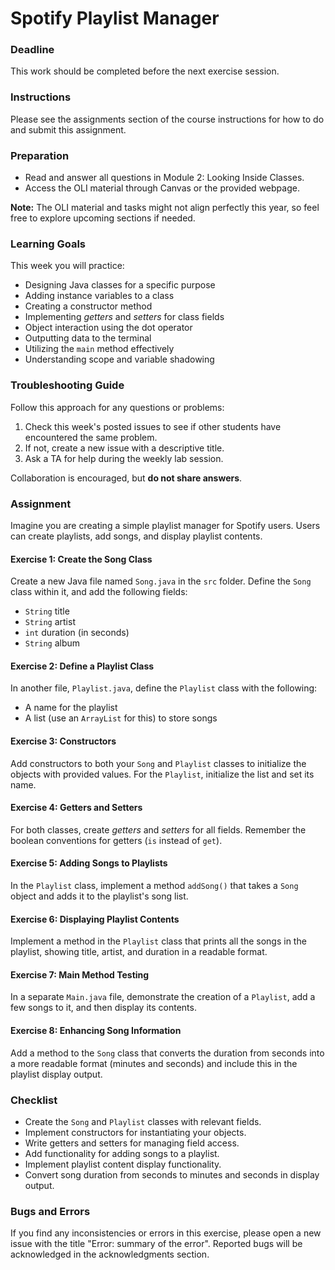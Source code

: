 # Spotify Playlist Manager

### Deadline
This work should be completed before the next exercise session.

### Instructions
Please see the assignments section of the course instructions for how to do and submit this assignment.

### Preparation

- Read and answer all questions in Module 2: Looking Inside Classes.
- Access the OLI material through Canvas or the provided webpage.

**Note:** The OLI material and tasks might not align perfectly this year, so feel free to explore upcoming sections if needed.

### Learning Goals

This week you will practice:
* Designing Java classes for a specific purpose
* Adding instance variables to a class
* Creating a constructor method
* Implementing *getters* and *setters* for class fields
* Object interaction using the dot operator
* Outputting data to the terminal
* Utilizing the `main` method effectively
* Understanding scope and variable shadowing

### Troubleshooting Guide

Follow this approach for any questions or problems:

1. Check this week's posted issues to see if other students have encountered the same problem.
2. If not, create a new issue with a descriptive title.
3. Ask a TA for help during the weekly lab session.

Collaboration is encouraged, but **do not share answers**.

### Assignment

Imagine you are creating a simple playlist manager for Spotify users. Users can create playlists, add songs, and display playlist contents.

#### Exercise 1: Create the Song Class

Create a new Java file named `Song.java` in the `src` folder. Define the `Song` class within it, and add the following fields:

- `String` title
- `String` artist
- `int` duration (in seconds)
- `String` album

#### Exercise 2: Define a Playlist Class

In another file, `Playlist.java`, define the `Playlist` class with the following:

- A name for the playlist
- A list (use an `ArrayList` for this) to store songs

#### Exercise 3: Constructors

Add constructors to both your `Song` and `Playlist` classes to initialize the objects with provided values. For the `Playlist`, initialize the list and set its name.

#### Exercise 4: Getters and Setters

For both classes, create *getters* and *setters* for all fields. Remember the boolean conventions for getters (`is` instead of `get`).

#### Exercise 5: Adding Songs to Playlists

In the `Playlist` class, implement a method `addSong()` that takes a `Song` object and adds it to the playlist's song list.

#### Exercise 6: Displaying Playlist Contents

Implement a method in the `Playlist` class that prints all the songs in the playlist, showing title, artist, and duration in a readable format.

#### Exercise 7: Main Method Testing

In a separate `Main.java` file, demonstrate the creation of a `Playlist`, add a few songs to it, and then display its contents.

#### Exercise 8: Enhancing Song Information

Add a method to the `Song` class that converts the duration from seconds into a more readable format (minutes and seconds) and include this in the playlist display output.

### Checklist
- Create the `Song` and `Playlist` classes with relevant fields.
- Implement constructors for instantiating your objects.
- Write getters and setters for managing field access.
- Add functionality for adding songs to a playlist.
- Implement playlist content display functionality.
- Convert song duration from seconds to minutes and seconds in display output.

### Bugs and Errors
If you find any inconsistencies or errors in this exercise, please open a new issue with the title "Error: summary of the error". Reported bugs will be acknowledged in the acknowledgments section.